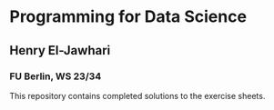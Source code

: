 # Programming for Data Science
## Henry El-Jawhari
### FU Berlin, WS 23/34

This repository contains completed solutions to the exercise sheets.
